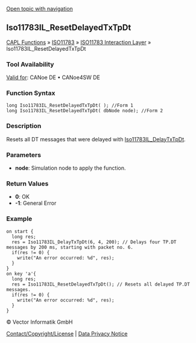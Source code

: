 [Open topic with navigation](../../../../../../CANoeDEFamily.htm#Topics/CAPLFunctions/ISO11783/ISOInteractionLayer/Functions/CAPLfunctionIso11783ILResetDelayedTxTpDt.md)

## Iso11783IL_ResetDelayedTxTpDt

[CAPL Functions](../../../CAPLfunctions.md) » [ISO11783](../../CAPLfunctionsISO11783Overview.md) » [ISO11783 Interaction Layer](../CAPLfunctionsISOILOverview.md) » Iso11783IL_ResetDelayedTxTpDt

### Tool Availability

[Valid for](../../../../Shared/FeatureAvailability.md):  CANoe DE • CANoe4SW DE

### Function Syntax

```plaintext
long Iso11783IL_ResetDelayedTxTpDt( ); //Form 1
long Iso11783IL_ResetDelayedTxTpDt( dbNode node); //Form 2
```

### Description

Resets all DT messages that were delayed with [Iso11783IL_DelayTxTpDt](CAPLfunctionIso11783ILDelayTxTpDt.md).

### Parameters

- **node**: Simulation node to apply the function.

### Return Values

- **0**: OK
- **-1**: General Error

### Example

```plaintext
on start {
  long res;
  res = Iso11783IL_DelayTxTpDt(6, 4, 200); // Delays four TP.DT messages by 200 ms, starting with packet no. 6.
  if(res != 0) {
    write("An error occurred: %d", res);
  }
}
on key 'a'{
  long res;
  res = Iso11783IL_ResetDelayedTxTpDt(); // Resets all delayed TP.DT messages.
  if(res != 0) {
    write("An error occurred: %d", res);
  }
}
```

© Vector Informatik GmbH

[Contact/Copyright/License](../../../../Shared/ContactCopyrightLicense.md) | [Data Privacy Notice](https://www.vector.com/int/en/company/get-info/privacy-policy/)
